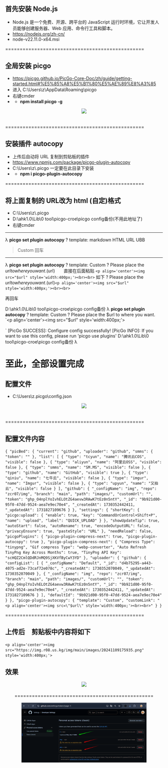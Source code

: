 ## 首先安装 Node.js
- Node.js 是一个免费、开源、跨平台的 JavaScript 运行时环境，它让开发人员能够创建服务器、Web 应用、命令行工具和脚本。
- https://nodejs.org/zh-cn/
- node-v22.11.0-x64.msi

================================================

## 全局安装 picgo
- https://picgo.github.io/PicGo-Core-Doc/zh/guide/getting-started.html#%E5%85%A8%E5%B1%80%E5%AE%89%E8%A3%85
- 进入    C:\Users\z\AppData\Roaming\picgo
- 右键cmder
- - **npm install picgo -g**

<p align='center'><img src="https://img.r08.us.kg/img/main/images/20241117122231.png" style='width:400px;'><br><br>

================================================

## 安装插件 autocopy
- 上传后自动将 URL 复制到剪贴板的插件
- https://www.npmjs.com/package/picgo-plugin-autocopy
- C:\Users\z\\.picgo  一定要在此目录下安装
- - **npm i picgo-plugin-autocopy**

================================================

## 将上面复制的 URL改为 html  (自定)格式
- C:\Users\z\\.picgo
- D:\ahk1.0\Lib\0 tool\picgo-croe\picgo   config备份(不用此地址了)
- 右键cmder

---------------------------------------------------

λ        **picgo set plugin autocopy**
? template:
  markdown
  HTML
  URL
  UBB
> Custom  回车
----------------------------------------------------

λ         **picgo set plugin autocopy**
? template: Custom
? Please place the $url to where you want. ($url)　　直接在后面粘贴
`<p align='center'><img src="$url" style='width:400px;'><br><br>`
如下
? Please place the $url to where you want. ($url)`<p align='center'><img src="$url" style='width:400px;'><br><br>`

再回车

D:\ahk1.0\Lib\0 tool\picgo-croe\picgo   config备份
λ **picgo set plugin autocopy**
? template: Custom
? Please place the $url to where you want. `<p align='center'><img src="$url" style='width:400px;'><br><br>`
[PicGo SUCCESS]: Configure config successfully!
[PicGo INFO]: If you want to use this config, please run 'picgo use plugins'
D:\ahk1.0\Lib\0 tool\picgo-croe\picgo   config备份
λ

至此，全部设置完成
================================================

## 配置文件
- C:\Users\z\.picgo\config.json

<p align='center'><img src="https://img.r08.us.kg/img/main/images/20241117122421.png" style='width:400px;'><br><br>

================================================

## 配置文件内容

`{
  "picBed": {
    "current": "github",
    "uploader": "github",
    "smms": {
      "token": ""
    },
    "list": [
      {
        "type": "tcyun",
        "name": "腾讯云COS",
        "visible": false
      },
      {
        "type": "aliyun",
        "name": "阿里云OSS",
        "visible": false
      },
      {
        "type": "smms",
        "name": "SM.MS",
        "visible": false
      },
      {
        "type": "github",
        "name": "GitHub",
        "visible": true
      },
      {
        "type": "qiniu",
        "name": "七牛云",
        "visible": false
      },
      {
        "type": "imgur",
        "name": "Imgur",
        "visible": false
      },
      {
        "type": "upyun",
        "name": "又拍云",
        "visible": false
      }
    ],
    "github": {
      "_configName": "img",
      "repo": "zcr07/img",
      "branch": "main",
      "path": "images/",
      "customUrl": "",
      "token": "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",
      "_id": "9b921d00-95f0-47dd-9524-aea7e9ec70e4",
      "_createdAt": 1730352442411,
      "_updatedAt": 1731827109676
    }
  },
  "settings": {
    "shortKey": {
      "picgo:upload": {
        "enable": true,
        "key": "CommandOrControl+Shift+P",
        "name": "upload",
        "label": "QUICK_UPLOAD"
      }
    },
    "showUpdateTip": true,
    "autoStart": false,
    "autoRename": true,
    "encodeOutputURL": false,
    "privacyEnsure": true,
    "pasteStyle": "URL"
  },
  "needReload": false,
  "picgoPlugins": {
    "picgo-plugin-compress-next": true,
    "picgo-plugin-autocopy": true
  },
  "picgo-plugin-compress-next": {
    "Compress Type": "tinypng",
    "Gif compress Type": "webp-converter",
    "Auto Refresh TinyPng Key Across Months": true,
    "TinyPng API Key": "scHQZ2CmlQDdRJnMQ9SjXKVfByCwY3YD"
  },
  "uploader": {
    "github": {
      "configList": [
        {
          "_configName": "Default",
          "_id": "d4b75295-a443-4075-ad2e-73caf72e078c",
          "_createdAt": 1730352070049,
          "_updatedAt": 1730352070049
        },
        {
          "_configName": "img",
          "repo": "zcr07/img",
          "branch": "main",
          "path": "images/",
          "customUrl": "",
          "token": "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",
          "_id": "9b921d00-95f0-47dd-9524-aea7e9ec70e4",
          "_createdAt": 1730352442411,
          "_updatedAt": 1731827109676
        }
      ],
      "defaultId": "9b921d00-95f0-47dd-9524-aea7e9ec70e4"
    }
  },
  "picgo-plugin-autocopy": {
    "template": "Custom",
    "customLink": "<p align='center'><img src=\"$url\" style='width:400px;'><br><br>"
  }
}`

================================================

## 上传后　剪贴板中内容将如下
`<p align='center'><img src="https://img.r08.us.kg/img/main/images/20241109175935.png" style='width:400px;'>`

## 效果
<p align='center'><img src="https://img.r08.us.kg/img/main/images/20241109175935.png" style='width:400px;'><br><br>
================================================

<p align='center'><img src="https://raw.githubusercontent.com/zcr07/img/main/images/20241117165357.png" style='width:400px;'><br><br>
